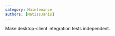 ```yaml
---
category: Maintenance
authors: [MatissJanis]
---
```


Make desktop-client integration tests independent.
